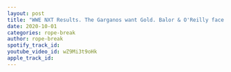 ```yaml
---
layout: post
title: "WWE NXT Results. The Garganos want Gold. Balor & O'Reilly face off. Predictions for NXT Takeover"
date: 2020-10-01
categories: rope-break
author: rope-break
spotify_track_id: 
youtube_video_id: wZ9Mi3t9oHk
apple_track_id: 
---
```

